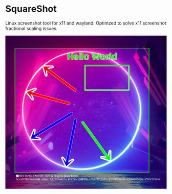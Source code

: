 # SquareShot
Linux screenshot tool for x11 and wayland. Optimzed to solve x11 screenshot fractional scaling issues.

![](/pics/1.png)
